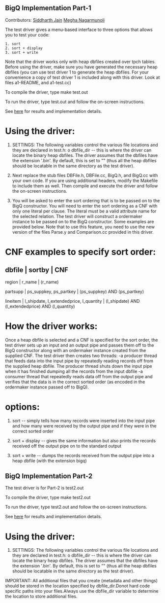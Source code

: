 <h2>BigQ Implementation Part-1</h2>

Contributors:
[Siddharth Jain](https://github.com/siddharthj)
[Megha Nagarmunoli](https://github.com/MeghaNagarmunoli)

The test driver gives a menu-based interface to three options that allows you
to test your code:

	1. sort
	2. sort + display
	3. sort + write

Note that the driver works only with heap dbfiles created over tpch tables.
Before using the driver, make sure you have generated the necessary heap dbfiles
(you can use test driver 1 to generate the heap dbfiles. For your convenience a
copy of test driver 1 is included along with this driver. Look at files
a1-README, and a1-test.cc)

To compile the driver, type
	make test.out

To run the driver, type
	test.out
and follow the on-screen instructions.

See [here](https://github.com/MeghaNagarmunoli/database-system-implementation-2/blob/master/a2test/Report.pdf) for results and implementation details.

Using the driver:
==================

1. SETTINGS: The following variables control the various file locations and they
are declared in test.h:
	o dbfile_dir -- this is where the driver can locate the binary heap
dbfiles. The driver assumes that the dbfiles have the extension '.bin'.  By
default, this is set to "" (thus all the heap dbfiles should be locatable in the
same directory as the test driver).

2. Next replace the stub files DBFile.h, DBFile.cc, BigQ.h, and BigQ.cc with your
own code. If you are using additional headers, modify the Makefile to include
them as well. Then compile and execute the driver and follow the on-screen
instructions.

3. You will be asked to enter the sort ordering that is to be passed on to the
BigQ constructor. You will need to enter the sort ordering as a CNF with only one
literal per clause. The literal must be a valid attribute name for the selected
relation. The test driver will construct a ordermaker instance to be passed on to
the BigQ constructor. Some examples are provided below. Note that to use this
feature, you need to use the new version of the files Parse.y and Comparison.cc
provided in this driver.

CNF examples to specify sort order:
===================================

dbfile      |  sortby                                  |  CNF
---------------------------------------------------------------------------------
region      |  r_name 	 	                       | (r_name)
       
partsupp    |  ps_suppkey, ps_partkey 		       | (ps_suppkey) AND (ps_partkey)

lineitem    |  l_shipdate, l_extendedprice, l_quantity | (l_shipdate) AND 
							 (l_extendedprice) AND 
							 (l_quantity)

How the driver works:
===================================

Once a heap dbfile is selected and a CNF is specified for the sort order, the
test driver sets up an input and an output pipe and passes them off to the BigQ
constructor along with an ordermaker instance created from the supplied CNF. The
test driver then creates two threads:
	-a producer thread that feeds data into the input pipe by repeatedly
reading records off from the supplied heap dbfile. The producer thread shuts down
the input pipe when it has finished dumping all the records from the input dbfile
	-a consumer thread that repeatedly reads data off from the output pipe
and verifies that the data is in the correct sorted order (as encoded in the
ordermaker instance passed off to BigQ).

options:
========
1. sort -- simply tells how many records were inserted into the input pipe and
how many were received by the output pipe and if they were in the correct sorted
order

2. sort + display -- gives the same information but also prints the records
received off the output pipe on to the standard output

3. sort + write -- dumps the records received from the output pipe into a heap
dbfile (with the extension bigq)



<h2>BigQ Implementation Part-2</h2>

The test driver is for Part-2 is test2.out

To compile the driver, type
	make test2.out

To run the driver, type
	test2.out
and follow the on-screen instructions.

See [here](https://github.com/MeghaNagarmunoli/database-system-implementation-2/blob/master/a2test/DB%20Implementation%20Project%202_%20Part%202.pdf) for results and implementation details.


Using the driver:
==================

1. SETTINGS: The following variables control the various file locations and they
are declared in test.h:
	o dbfile_dir -- this is where the driver can locate the binary heap
dbfiles. The driver assumes that the dbfiles have the extension '.bin'.  By
default, this is set to "" (thus all the heap dbfiles should be locatable in the
same directory as the test driver).

IMPORTANT: All additional files that you create (metadata and other things) 
should be stored in the location specified by dbfile_dir.Donot hard code 
specific paths into your files.Always use the dbfile_dir variable to 
determine the location to store additional files.

